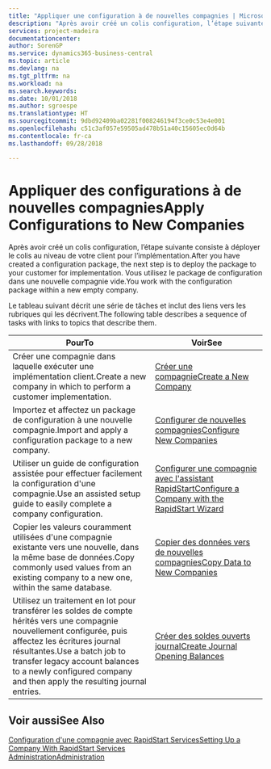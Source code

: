 ```yaml
---
title: "Appliquer une configuration à de nouvelles compagnies | Microsoft Docs"
description: "Après avoir créé un colis configuration, l’étape suivante consiste à déployer le colis au niveau de votre client pour l’implémentation. Vous utilisez la configuration avec une nouvelle compagnie vide."
services: project-madeira
documentationcenter: 
author: SorenGP
ms.service: dynamics365-business-central
ms.topic: article
ms.devlang: na
ms.tgt_pltfrm: na
ms.workload: na
ms.search.keywords: 
ms.date: 10/01/2018
ms.author: sgroespe
ms.translationtype: HT
ms.sourcegitcommit: 9dbd92409ba02281f008246194f3ce0c53e4e001
ms.openlocfilehash: c51c3af057e59505ad478b51a40c15605ec0d64b
ms.contentlocale: fr-ca
ms.lasthandoff: 09/28/2018

---
```

# <a name="apply-configurations-to-new-companies"></a><span data-ttu-id="8f156-104">Appliquer des configurations à de nouvelles compagnies</span><span class="sxs-lookup"><span data-stu-id="8f156-104">Apply Configurations to New Companies</span></span>
<span data-ttu-id="8f156-105">Après avoir créé un colis configuration, l’étape suivante consiste à déployer le colis au niveau de votre client pour l’implémentation.</span><span class="sxs-lookup"><span data-stu-id="8f156-105">After you have created a configuration package, the next step is to deploy the package to your customer for implementation.</span></span> <span data-ttu-id="8f156-106">Vous utilisez le package de configuration dans une nouvelle compagnie vide.</span><span class="sxs-lookup"><span data-stu-id="8f156-106">You work with the configuration package within a new empty company.</span></span>  

 <span data-ttu-id="8f156-107">Le tableau suivant décrit une série de tâches et inclut des liens vers les rubriques qui les décrivent.</span><span class="sxs-lookup"><span data-stu-id="8f156-107">The following table describes a sequence of tasks with links to topics that describe them.</span></span>

|<span data-ttu-id="8f156-108">**Pour**</span><span class="sxs-lookup"><span data-stu-id="8f156-108">**To**</span></span>|<span data-ttu-id="8f156-109">**Voir**</span><span class="sxs-lookup"><span data-stu-id="8f156-109">**See**</span></span>|  
|------------|-------------|  
|<span data-ttu-id="8f156-110">Créer une compagnie dans laquelle exécuter une implémentation client.</span><span class="sxs-lookup"><span data-stu-id="8f156-110">Create a new company in which to perform a customer implementation.</span></span>|[<span data-ttu-id="8f156-111">Créer une compagnie</span><span class="sxs-lookup"><span data-stu-id="8f156-111">Create a New Company</span></span>](admin-how-to-create-a-new-company.md)|  
|<span data-ttu-id="8f156-112">Importez et affectez un package de configuration à une nouvelle compagnie.</span><span class="sxs-lookup"><span data-stu-id="8f156-112">Import and apply a configuration package to a new company.</span></span>|[<span data-ttu-id="8f156-113">Configurer de nouvelles compagnies</span><span class="sxs-lookup"><span data-stu-id="8f156-113">Configure New Companies</span></span>](admin-how-to-configure-new-companies.md)|  
|<span data-ttu-id="8f156-114">Utiliser un guide de configuration assistée pour effectuer facilement la configuration d'une compagnie.</span><span class="sxs-lookup"><span data-stu-id="8f156-114">Use an assisted setup guide to easily complete a company configuration.</span></span>|[<span data-ttu-id="8f156-115">Configurer une compagnie avec l'assistant RapidStart</span><span class="sxs-lookup"><span data-stu-id="8f156-115">Configure a Company with the RapidStart Wizard</span></span>](admin-how-to-configure-a-company-with-the-rapidstart-wizard.md)|
|<span data-ttu-id="8f156-116">Copier les valeurs couramment utilisées d'une compagnie existante vers une nouvelle, dans la même base de données.</span><span class="sxs-lookup"><span data-stu-id="8f156-116">Copy commonly used values from an existing company to a new one, within the same database.</span></span>|[<span data-ttu-id="8f156-117">Copier des données vers de nouvelles compagnies</span><span class="sxs-lookup"><span data-stu-id="8f156-117">Copy Data to New Companies</span></span>](admin-how-to-copy-data-to-new-companies.md)|  
|<span data-ttu-id="8f156-118">Utilisez un traitement en lot pour transférer les soldes de compte hérités vers une compagnie nouvellement configurée, puis affectez les écritures journal résultantes.</span><span class="sxs-lookup"><span data-stu-id="8f156-118">Use a batch job to transfer legacy account balances to a newly configured company and then apply the resulting journal entries.</span></span>|[<span data-ttu-id="8f156-119">Créer des soldes ouverts journal</span><span class="sxs-lookup"><span data-stu-id="8f156-119">Create Journal Opening Balances</span></span>](admin-how-to-create-journal-opening-balances.md)|  

## <a name="see-also"></a><span data-ttu-id="8f156-120">Voir aussi</span><span class="sxs-lookup"><span data-stu-id="8f156-120">See Also</span></span>  
[<span data-ttu-id="8f156-121">Configuration d'une compagnie avec RapidStart Services</span><span class="sxs-lookup"><span data-stu-id="8f156-121">Setting Up a Company With RapidStart Services</span></span>](admin-set-up-a-company-with-rapidstart.md)  
[<span data-ttu-id="8f156-122">Administration</span><span class="sxs-lookup"><span data-stu-id="8f156-122">Administration</span></span>](admin-setup-and-administration.md)

